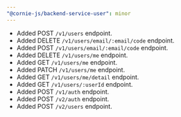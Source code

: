 ```yaml
---
"@cornie-js/backend-service-user": minor
---
```


- Added POST `/v1/users` endpoint.
- Added DELETE `/v1/users/email/:email/code` endpoint.
- Added POST `/v1/users/email/:email/code` endpoint.
- Added DELETE `/v1/users/me` endpoint.
- Added GET `/v1/users/me` endpoint.
- Added PATCH `/v1/users/me` endpoint.
- Added GET `/v1/users/me/detail` endpoint.
- Added GET `/v1/users/:userId` endpoint.
- Added POST `/v1/auth` endpoint.
- Added POST `/v2/auth` endpoint.
- Added POST `/v2/users` endpoint.
